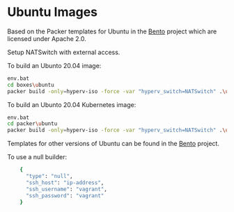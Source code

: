 # Ubuntu Images

Based on the Packer templates for Ubuntu in the
[Bento](https://github.com/chef/bento/tree/master/packer_templates/ubuntu)
project which are licensed under Apache 2.0.

Setup NATSwitch with external access.

To build an Ubunto 20.04 image:

~~~sh
env.bat
cd boxes\ubuntu
packer build -only=hyperv-iso -force -var "hyperv_switch=NATSwitch" .\ubuntu-20.04-amd64.json
~~~

To build an Ubunto 20.04 Kubernetes image:

~~~sh
env.bat
cd packer\ubuntu
packer build -only=hyperv-iso -force -var "hyperv_switch=NATSwitch" .\ubuntu-20.04-k8s-amd64.json
~~~

Templates for other versions of Ubuntu can be found in the
[Bento](https://github.com/chef/bento/tree/master/packer_templates/ubuntu)
project.

To use a null builder:

~~~sh
    {
      "type": "null",
      "ssh_host": "ip-address",
      "ssh_username": "vagrant",
      "ssh_password": "vagrant"
    }
~~~
